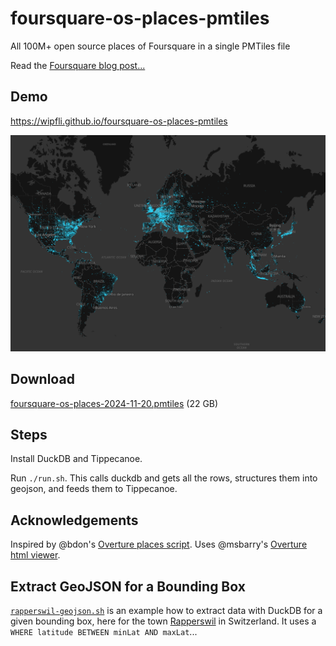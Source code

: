 # foursquare-os-places-pmtiles
All 100M+ open source places of Foursquare in a single PMTiles file

Read the [Foursquare blog post...](https://location.foursquare.com/resources/blog/products/foursquare-open-source-places-a-new-foundational-dataset-for-the-geospatial-community/)


## Demo

https://wipfli.github.io/foursquare-os-places-pmtiles

<a href="https://wipfli.github.io/foursquare-os-places-pmtiles">
<img src="screenshot.png">
</a>

## Download

[foursquare-os-places-2024-11-20.pmtiles](https://oliverwipfli.ch/data/foursquare-os-places-2024-11-20.pmtiles) (22 GB)

## Steps

Install DuckDB and Tippecanoe.

Run `./run.sh`. This calls duckdb and gets all the rows, structures them into geojson, and feeds them to Tippecanoe.

## Acknowledgements

Inspired by @bdon's [Overture places script](https://github.com/OvertureMaps/overture-tiles/blob/main/scripts/2024-04-16-beta/places.sh). Uses @msbarry's [Overture html viewer](https://github.com/msbarry/planetiler-overture-demo/blob/main/index.html).

## Extract GeoJSON for a Bounding Box

[`rapperswil-geojson.sh`](rapperswil-geojson.sh) is an example how to extract data with DuckDB for a given bounding box, here for the town [Rapperswil](https://wipfli.github.io/foursquare-os-places-pmtiles/#map=14/47.22803/8.82657/0/2) in Switzerland. It uses a `WHERE latitude BETWEEN minLat AND maxLat`...